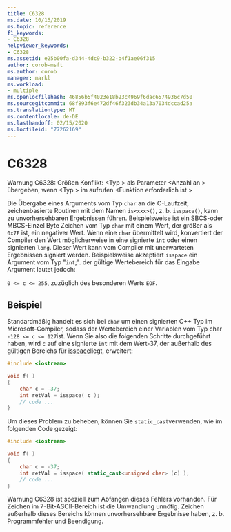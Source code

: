 ```yaml
---
title: C6328
ms.date: 10/16/2019
ms.topic: reference
f1_keywords:
- C6328
helpviewer_keywords:
- C6328
ms.assetid: e25b00fa-d344-4dc9-b322-b4f1ae06f315
author: corob-msft
ms.author: corob
manager: markl
ms.workload:
- multiple
ms.openlocfilehash: 46856b5f4023e18b23c4969f6dac6574936c7d50
ms.sourcegitcommit: 68f893f6e472df46f323db34a13a7034dccad25a
ms.translationtype: MT
ms.contentlocale: de-DE
ms.lasthandoff: 02/15/2020
ms.locfileid: "77262169"
---
```

# <a name="c6328"></a>C6328

Warnung C6328: Größen Konflikt: \<Typ > als Parameter \<Anzahl an > übergeben, wenn \<Typ > im aufrufen \<Funktion erforderlich ist >

Die Übergabe eines Arguments vom Typ `char` an die C-Laufzeit, zeichenbasierte Routinen mit dem Namen `is<xxx>()`, z. b. `isspace()`, kann zu unvorhersehbaren Ergebnissen führen. Beispielsweise ist ein SBCS-oder MBCS-Einzel Byte Zeichen vom Typ `char` mit einem Wert, der größer als `0x7F` ist, ein negativer Wert. Wenn eine `char` übermittelt wird, konvertiert der Compiler den Wert möglicherweise in eine signierte `int` oder einen signierten `long`. Dieser Wert kann vom Compiler mit unerwarteten Ergebnissen signiert werden. Beispielsweise akzeptiert `isspace` ein Argument vom Typ "`int`;". der gültige Wertebereich für das Eingabe Argument lautet jedoch:

`0 <= c <= 255`, zuzüglich des besonderen Werts `EOF`.

## <a name="example"></a>Beispiel

Standardmäßig handelt es sich bei `char` um einen signierten C++ Typ im Microsoft-Compiler, sodass der Wertebereich einer Variablen vom Typ char `-128 <= c <= 127`ist. Wenn Sie also die folgenden Schritte durchgeführt haben, wird `c` auf eine signierte `int` mit dem Wert-37, der außerhalb des gültigen Bereichs für [isspace](/cpp/standard-library/locale-functions#isspace)liegt, erweitert:

```cpp
#include <iostream>

void f( )
{
    char c = -37;
    int retVal = isspace( c );
    // code ...
}
```

Um dieses Problem zu beheben, können Sie `static_cast`verwenden, wie im folgenden Code gezeigt:

```cpp
#include <iostream>

void f( )
{
    char c = -37;
    int retVal = isspace( static_cast<unsigned char> (c) );
    // code ...
}
```

Warnung C6328 ist speziell zum Abfangen dieses Fehlers vorhanden. Für Zeichen im 7-Bit-ASCII-Bereich ist die Umwandlung unnötig. Zeichen außerhalb dieses Bereichs können unvorhersehbare Ergebnisse haben, z. b. Programmfehler und Beendigung.
